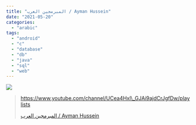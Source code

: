 ```yaml
---
title: "المبرمجين العرب / Ayman Hussein"
date: "2021-05-20"
categories: 
  - "arabic"
tags: 
  - "android"
  - "c"
  - "database"
  - "db"
  - "java"
  - "sql"
  - "web"
---
```


![](https://yt3.ggpht.com/ytc/AAUvwnjnb0C0u322NU1M2AtN2OAClGKCujMlyfePp9qa=s176-c-k-c0x00ffffff-no-rj)

> https://www.youtube.com/channel/UCea4Hxl\_GJAi9ajdCrJgfDw/playlists
> 
> [المبرمجين العرب / Ayman Hussein](https://www.youtube.com/channel/UCea4Hxl_GJAi9ajdCrJgfDw/playlists)

